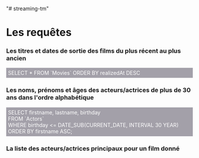 "# streaming-tm" 

<h1>Les requêtes</h1>

<h3>Les titres et dates de sortie des films du plus récent au plus ancien</h3>
<p style="background-color: #a3a0a9; padding: 5px; color: #FFF;">
    SELECT * FROM `Movies` ORDER BY realizedAt DESC
</p>

<h3>Les noms, prénoms et âges des acteurs/actrices de plus de 30 ans dans l'ordre alphabétique</h3>
<p style="background-color: #a3a0a9; padding: 5px; color: #FFF;">
    SELECT firstname, lastname, birthday<br/>
    FROM `Actors`<br/>
    WHERE birthday <= DATE_SUB(CURRENT_DATE, INTERVAL 30 YEAR)<br/>
    ORDER BY firstname ASC;
</p>

<h3>La liste des acteurs/actrices principaux pour un film donné</h3>
<p></p>

<h3></h3>
<p></p>

<h3></h3>
<p></p>

<h3></h3>
<p></p>